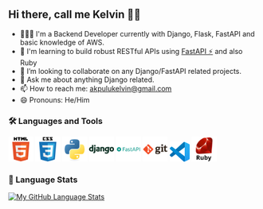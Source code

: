 <h2> Hi there, call me Kelvin 👋🏼 </h3>


- 🙋🏽‍♂️ I'm a Backend Developer currently with Django, Flask, FastAPI and basic knowledge of AWS.
- 🌱 I'm learning to build robust RESTful APIs using <a href="https://fastapi.tiangolo.com"> FastAPI ⚡</a> and also Ruby 
- 👬 I’m looking to collaborate on any Django/FastAPI related projects.
- 💬 Ask me about anything Django related.
- 📫 How to reach me: akpulukelvin@gmail.com
- 😄 Pronouns: He/Him

### :hammer_and_wrench: Languages and Tools 

<div>
  <img src="https://github.com/devicons/devicon/blob/master/icons/html5/html5-original-wordmark.svg" title="HTML5" width="50" height="50"/>
  <img src="https://github.com/devicons/devicon/blob/master/icons/css3/css3-original-wordmark.svg" title="CSS3" width="50" height="50"/>
  <img src="https://github.com/devicons/devicon/blob/master/icons/python/python-original.svg" title="Python" **alt="Python" width="50" height="50"/>
  <img src="https://github.com/devicons/devicon/blob/master/icons/django/django-plain-wordmark.svg" title="Django" width="50" height="50"/>
  <img src="https://github.com/devicons/devicon/blob/master/icons/fastapi/fastapi-original-wordmark.svg" title="FastAPI" width="50" height="50"/>
  <img src="https://github.com/devicons/devicon/blob/master/icons/git/git-original-wordmark.svg" title="Git" **alt="Git" width="50" height="50"/>
  <img src="https://github.com/devicons/devicon/blob/master/icons/vscode/vscode-original.svg" title="VSCode" width="40" height="40"/>
<img src="https://github.com/devicons/devicon/blob/master/icons/ruby/ruby-original-wordmark.svg" title="Ruby"
width="50" height="50" />
</div>

### :stars: Language Stats </h2>

[![My GitHub Language Stats](https://github-readme-stats.vercel.app/api/top-langs/?username=Klvxn&theme=tokyonight)]()

<br>
